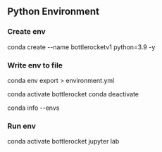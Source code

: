 

## Python Environment
### Create env
conda create --name bottlerocketv1 python=3.9 -y

### Write env to file
conda env export > environment.yml

conda activate bottlerocket
conda deactivate

conda info --envs

### Run env
conda activate bottlerocket
jupyter lab


